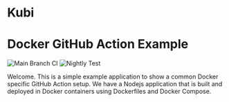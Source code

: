 #   Kubi

# Docker GitHub Action Example

![Main Branch CI](https://github.com/mihaiblamdu/docker-readme/workflows/master%20Branch%20CI/badge.svg?branch=master) ![Nightly Test](https://github.com/mihaiblamdu/docker-readme/workflows/Nightly%20Test/badge.svg?branch=master)

Welcome. This is a simple example application to show a common Docker specific
GitHub Action setup. We have a Nodejs application that is built and
deployed in Docker containers using Dockerfiles and Docker Compose.